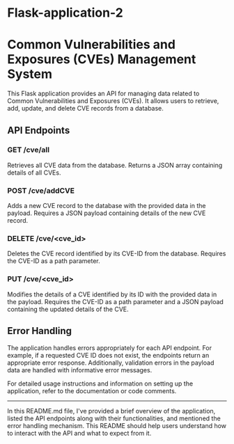 # Flask-application-2

# Common Vulnerabilities and Exposures (CVEs) Management System

This Flask application provides an API for managing data related to Common Vulnerabilities and Exposures (CVEs). It allows users to retrieve, add, update, and delete CVE records from a database.

## API Endpoints

### GET /cve/all
Retrieves all CVE data from the database. Returns a JSON array containing details of all CVEs.

### POST /cve/addCVE
Adds a new CVE record to the database with the provided data in the payload. Requires a JSON payload containing details of the new CVE record.

### DELETE /cve/<cve_id>
Deletes the CVE record identified by its CVE-ID from the database. Requires the CVE-ID as a path parameter.

### PUT /cve/<cve_id>
Modifies the details of a CVE identified by its ID with the provided data in the payload. Requires the CVE-ID as a path parameter and a JSON payload containing the updated details of the CVE.

## Error Handling
The application handles errors appropriately for each API endpoint. For example, if a requested CVE ID does not exist, the endpoints return an appropriate error response. Additionally, validation errors in the payload data are handled with informative error messages.

For detailed usage instructions and information on setting up the application, refer to the documentation or code comments.

--- 

In this README.md file, I've provided a brief overview of the application, listed the API endpoints along with their functionalities, and mentioned the error handling mechanism. This README should help users understand how to interact with the API and what to expect from it.
